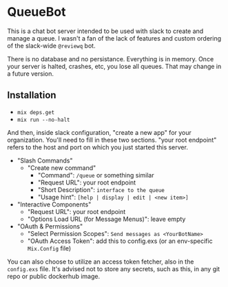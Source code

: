 # QueueBot

This is a chat bot server intended to be used with slack to create and manage a queue.  I wasn't
a fan of the lack of features and custom ordering of the slack-wide `@reviewq` bot.

There is no database and no persistance.  Everything is in memory.  Once your server is halted,
crashes, etc, you lose all queues.  That may change in a future version.

## Installation

* `mix deps.get`
* `mix run --no-halt`

And then, inside slack configuration, "create a new app" for your organization.  You'll need to
fill in these two sections.  "your root endpoint" refers to the host and port on which you
just started this server.

* "Slash Commands"
  * "Create new command"
    * "Command": `/queue` or something similar
    * "Request URL": your root endpoint
    * "Short Description": `interface to the queue`
    * "Usage hint": `[help | display | edit | <new item>]`
* "Interactive Components"
  * "Request URL": your root endpoint
  * "Options Load URL (for Message Menus)": leave empty
* "OAuth & Permissions"
  * "Select Permission Scopes": `Send messages as <YourBotName>`
  * "OAuth Access Token": add this to config.exs (or an env-specific `Mix.Config` file)

You can also choose to utilize an access token fetcher, also in the `config.exs` file.  It's
advised not to store any secrets, such as this, in any git repo or public dockerhub image.
